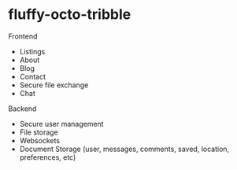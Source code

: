# fluffy-octo-tribble

Frontend
 
+ Listings
+ About
+ Blog
+ Contact
+ Secure file exchange
+ Chat

Backend 

+ Secure user management
+ File storage
+ Websockets
+ Document Storage (user, messages, comments, saved, location, preferences, etc)

